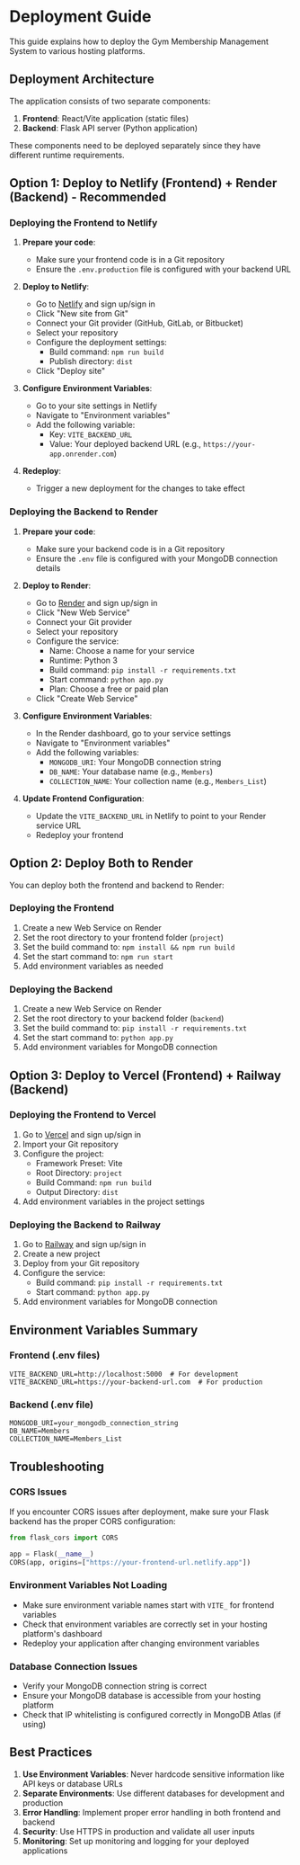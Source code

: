 # Deployment Guide

This guide explains how to deploy the Gym Membership Management System to various hosting platforms.

## Deployment Architecture

The application consists of two separate components:
1. **Frontend**: React/Vite application (static files)
2. **Backend**: Flask API server (Python application)

These components need to be deployed separately since they have different runtime requirements.

## Option 1: Deploy to Netlify (Frontend) + Render (Backend) - Recommended

### Deploying the Frontend to Netlify

1. **Prepare your code**:
   - Make sure your frontend code is in a Git repository
   - Ensure the `.env.production` file is configured with your backend URL

2. **Deploy to Netlify**:
   - Go to [Netlify](https://netlify.com) and sign up/sign in
   - Click "New site from Git"
   - Connect your Git provider (GitHub, GitLab, or Bitbucket)
   - Select your repository
   - Configure the deployment settings:
     - Build command: `npm run build`
     - Publish directory: `dist`
   - Click "Deploy site"

3. **Configure Environment Variables**:
   - Go to your site settings in Netlify
   - Navigate to "Environment variables"
   - Add the following variable:
     - Key: `VITE_BACKEND_URL`
     - Value: Your deployed backend URL (e.g., `https://your-app.onrender.com`)

4. **Redeploy**:
   - Trigger a new deployment for the changes to take effect

### Deploying the Backend to Render

1. **Prepare your code**:
   - Make sure your backend code is in a Git repository
   - Ensure the `.env` file is configured with your MongoDB connection details

2. **Deploy to Render**:
   - Go to [Render](https://render.com) and sign up/sign in
   - Click "New Web Service"
   - Connect your Git provider
   - Select your repository
   - Configure the service:
     - Name: Choose a name for your service
     - Runtime: Python 3
     - Build command: `pip install -r requirements.txt`
     - Start command: `python app.py`
     - Plan: Choose a free or paid plan
   - Click "Create Web Service"

3. **Configure Environment Variables**:
   - In the Render dashboard, go to your service settings
   - Navigate to "Environment variables"
   - Add the following variables:
     - `MONGODB_URI`: Your MongoDB connection string
     - `DB_NAME`: Your database name (e.g., `Members`)
     - `COLLECTION_NAME`: Your collection name (e.g., `Members_List`)

4. **Update Frontend Configuration**:
   - Update the `VITE_BACKEND_URL` in Netlify to point to your Render service URL
   - Redeploy your frontend

## Option 2: Deploy Both to Render

You can deploy both the frontend and backend to Render:

### Deploying the Frontend

1. Create a new Web Service on Render
2. Set the root directory to your frontend folder (`project`)
3. Set the build command to: `npm install && npm run build`
4. Set the start command to: `npm run start`
5. Add environment variables as needed

### Deploying the Backend

1. Create a new Web Service on Render
2. Set the root directory to your backend folder (`backend`)
3. Set the build command to: `pip install -r requirements.txt`
4. Set the start command to: `python app.py`
5. Add environment variables for MongoDB connection

## Option 3: Deploy to Vercel (Frontend) + Railway (Backend)

### Deploying the Frontend to Vercel

1. Go to [Vercel](https://vercel.com) and sign up/sign in
2. Import your Git repository
3. Configure the project:
   - Framework Preset: Vite
   - Root Directory: `project`
   - Build Command: `npm run build`
   - Output Directory: `dist`
4. Add environment variables in the project settings

### Deploying the Backend to Railway

1. Go to [Railway](https://railway.app) and sign up/sign in
2. Create a new project
3. Deploy from your Git repository
4. Configure the service:
   - Build command: `pip install -r requirements.txt`
   - Start command: `python app.py`
5. Add environment variables for MongoDB connection

## Environment Variables Summary

### Frontend (.env files)
```
VITE_BACKEND_URL=http://localhost:5000  # For development
VITE_BACKEND_URL=https://your-backend-url.com  # For production
```

### Backend (.env file)
```
MONGODB_URI=your_mongodb_connection_string
DB_NAME=Members
COLLECTION_NAME=Members_List
```

## Troubleshooting

### CORS Issues
If you encounter CORS issues after deployment, make sure your Flask backend has the proper CORS configuration:

```python
from flask_cors import CORS

app = Flask(__name__)
CORS(app, origins=["https://your-frontend-url.netlify.app"])
```

### Environment Variables Not Loading
- Make sure environment variable names start with `VITE_` for frontend variables
- Check that environment variables are correctly set in your hosting platform's dashboard
- Redeploy your application after changing environment variables

### Database Connection Issues
- Verify your MongoDB connection string is correct
- Ensure your MongoDB database is accessible from your hosting platform
- Check that IP whitelisting is configured correctly in MongoDB Atlas (if using)

## Best Practices

1. **Use Environment Variables**: Never hardcode sensitive information like API keys or database URLs
2. **Separate Environments**: Use different databases for development and production
3. **Error Handling**: Implement proper error handling in both frontend and backend
4. **Security**: Use HTTPS in production and validate all user inputs
5. **Monitoring**: Set up monitoring and logging for your deployed applications